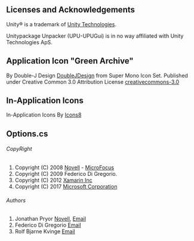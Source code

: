 ﻿## Licenses and Acknowledgements ##

Unity® is a trademark of [Unity Technologies](https://unity.com/).

Unitypackage Unpacker (UPU-UPUGui) is in no way affiliated with Unity Technologies ApS.

## Application Icon "Green Archive" ##

By Double-J Design [DoubleJDesign](http://www.doublejdesign.co.uk) from Super Mono Icon Set.
Published under Creative Common 3.0 Attribution License [creativecommons-3.0](https://creativecommons.org/licenses/by/3.0/)

## In-Application Icons ##

In-Application Icons
By [Icons8](https://icons8.com)

##  Options.cs ##

###### CopyRight ######

1. Copyright (C) 2008 [Novell](https://www.novell.com) - [MicroFocus](https://www.microfocus.com)
2. Copyright (C) 2009 Federico Di Gregorio. 
3. Copyright (C) 2012 [Xamarin Inc](http://www.xamarin.com)
4. Copyright (C) 2017 [Microsoft Corporation](http://www.microsoft.com)

######  Authors ###### 
1. Jonathan Pryor [Novell](jpryor@novell.com), [Email](mailto:Jonathan.Pryor@microsoft.com)
2. Federico Di Gregorio [Email](mailto:fog@initd.org)
3. Rolf Bjarne Kvinge [Email](mailto:rolf@xamarin.com)